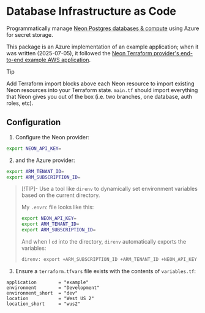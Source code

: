 # Database Infrastructure as Code

Programmatically manage [Neon Postgres databases & compute](https://neon.com) using Azure for secret storage.

This package is an Azure implementation of an example application; when it was written (2025-07-05), it followed the [Neon Terraform provider's end-to-end example AWS application](https://registry.terraform.io/providers/kislerdm/neon/latest/docs/guides/e2e-example).

> [!TIP]
> Add Terraform import blocks above each Neon resource to import existing Neon resources into your Terraform state. `main.tf` should import everything that Neon gives you out of the box (i.e. two branches, one database, auth roles, etc). 

## Configuration

1. Configure the Neon provider:

```bash
export NEON_API_KEY=
```

2. and the Azure provider:

```bash
export ARM_TENANT_ID=
export ARM_SUBSCRIPTION_ID=
```

> [!TIP]- Use a tool like `direnv` to dynamically set environment variables based on the current directory.
>
> My `.envrc` file looks like this:
>
> ```bash
> export NEON_API_KEY=
> export ARM_TENANT_ID=
> export ARM_SUBSCRIPTION_ID=
> ```
>
> And when I `cd` into the directory, `direnv` automatically exports the variables:
> 
> ```bash
> direnv: export +ARM_SUBSCRIPTION_ID +ARM_TENANT_ID +NEON_API_KEY
> ```
>

3. Ensure a `terraform.tfvars` file exists with the contents of `variables.tf`:

```hcl
application        = "example"
environment        = "Development"
environment_short  = "dev"
location           = "West US 2"
location_short     = "wus2"
```
